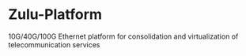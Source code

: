 # Zulu-Platform
10G/40G/100G Ethernet platform for consolidation and virtualization of telecommunication services
